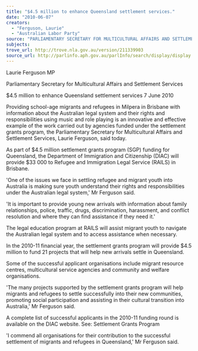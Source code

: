 ```yaml
---
title: "$4.5 million to enhance Queensland settlement services."
date: "2010-06-07"
creators:
  - "Ferguson, Laurie"
  - "Australian Labor Party"
source: "PARLIAMENTARY SECRETARY FOR MULTICULTURAL AFFAIRS AND SETTLEMENT SERVICES"
subjects:
trove_url: http://trove.nla.gov.au/version/211339903
source_url: http://parlinfo.aph.gov.au/parlInfo/search/display/display.w3p;query=Id%3A%22media/pressrel/UAYW6%22
---
```


 Laurie Ferguson MP 

 Parliamentary Secretary for Multicultural Affairs and Settlement  Services   

 $4.5 million to enhance Queensland settlement  services  7 June 2010 

 Providing school-age migrants and refugees in Milpera in Brisbane with information  about the Australian legal system and their rights and responsibilities using music  and role playing is an innovative and effective example of the work carried out by  agencies funded under the settlement grants program, the Parliamentary Secretary  for Multicultural Affairs and Settlement Services, Laurie Ferguson, said today. 

 As part of $4.5 million settlement grants program (SGP) funding for Queensland, the  Department of Immigration and Citizenship (DIAC) will provide $33 000 to Refugee  and Immigration Legal Service (RAILS) in Brisbane.  

 'One of the issues we face in settling refugee and migrant youth into Australia is  making sure youth understand their rights and responsibilities under the Australian  legal system,' Mr Ferguson said. 

 'It is important to provide young new arrivals with information about family  relationships, police, traffic, drugs, discrimination, harassment, and conflict resolution  and where they can find assistance if they need it.'  

 The legal education program at RAILS will assist migrant youth to navigate the  Australian legal system and to access assistance when necessary.  

 In the 2010-11 financial year, the settlement grants program will provide $4.5 million  to fund 21 projects that will help new arrivals settle in Queensland. 

 Some of the successful applicant organisations include migrant resource centres,  multicultural service agencies and community and welfare organisations.   

 'The many projects supported by the settlement grants program will help migrants  and refugees to settle successfully into their new communities, promoting social  participation and assisting in their cultural transition into Australia,' Mr Ferguson said. 

 A complete list of successful applicants in the 2010-11 funding round is available on  the DIAC website.  See: Settlement Grants Program 

 'I commend all organisations for their contribution to the successful settlement of  migrants and refugees in Queensland,' Mr Ferguson said.  

